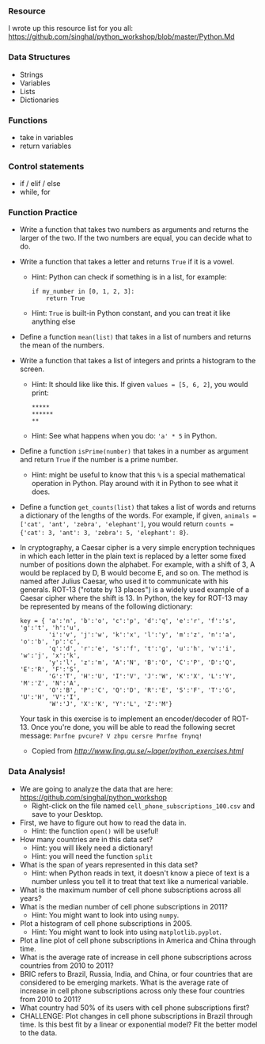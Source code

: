 ### Resource
I wrote up this resource list for you all: https://github.com/singhal/python_workshop/blob/master/Python.Md

### Data Structures
- Strings
- Variables
- Lists
- Dictionaries

### Functions
- take in variables
- return variables

### Control statements
- if / elif / else
- while, for

### Function Practice
- Write a function that takes two numbers as arguments and returns the larger of the two. If the two numbers are equal, you can decide what to do.
- Write a function that takes a letter and returns `True` if it is a vowel.
	- Hint: Python can check if something is in a list, for example:
		```
		if my_number in [0, 1, 2, 3]:
			return True
		``` 
	- Hint: `True` is built-in Python constant, and you can treat it like anything else
- Define a function `mean(list)` that takes in a list of numbers and returns the mean of the numbers.
- Write a function that takes a list of integers and prints a histogram to the screen.

	- Hint: It should like like this. If given `values = [5, 6, 2]`, you would print:

		```
		*****
		******
		**
		```
	- Hint: See what happens when you do: `'a' * 5` in Python.
- Define a function `isPrime(number)` that takes in a number as argument and return `True` if the number is a prime number.

	- Hint: might be useful to know that this `%` is a special mathematical operation in Python. Play around with it in Python to see what it does.
- Define a function `get_counts(list)` that takes a list of words and returns a dictionary of the lengths of the words. For example, if given, `animals = ['cat', 'ant', 'zebra', 'elephant']`, you would return `counts = {'cat': 3, 'ant': 3, 'zebra': 5, 'elephant': 8}`.
- In cryptography, a Caesar cipher is a very simple encryption techniques in which each letter in the plain text is replaced by a letter some fixed number of positions down the alphabet. For example, with a shift of 3, A would be replaced by D, B would become E, and so on. The method is named after Julius Caesar, who used it to communicate with his generals. ROT-13 ("rotate by 13 places") is a widely used example of a Caesar cipher where the shift is 13. In Python, the key for ROT-13 may be represented by means of the following dictionary:

	```
	key = {	'a':'n', 'b':'o', 'c':'p', 'd':'q', 'e':'r', 'f':'s', 'g':'t', 'h':'u', 
       		'i':'v', 'j':'w', 'k':'x', 'l':'y', 'm':'z', 'n':'a', 'o':'b', 'p':'c', 
       		'q':'d', 'r':'e', 's':'f', 't':'g', 'u':'h', 'v':'i', 'w':'j', 'x':'k',
       		'y':'l', 'z':'m', 'A':'N', 'B':'O', 'C':'P', 'D':'Q', 'E':'R', 'F':'S', 
       		'G':'T', 'H':'U', 'I':'V', 'J':'W', 'K':'X', 'L':'Y', 'M':'Z', 'N':'A', 
       		'O':'B', 'P':'C', 'Q':'D', 'R':'E', 'S':'F', 'T':'G', 'U':'H', 'V':'I', 
       		'W':'J', 'X':'K', 'Y':'L', 'Z':'M'}
     ```
  Your task in this exercise is to implement an encoder/decoder of ROT-13. Once you're done, you will be able to read the following secret message: `Pnrfne pvcure? V zhpu cersre Pnrfne fnynq!`
	- Copied from _http://www.ling.gu.se/~lager/python_exercises.html_


### Data Analysis!
- We are going to analyze the data that are here: https://github.com/singhal/python_workshop
	- Right-click on the file named `cell_phone_subscriptions_100.csv` and save to your Desktop.
- First, we have to figure out how to read the data in.
	- Hint: the function `open()` will be useful!
- How many countries are in this data set?
	- Hint: you will likely need a dictionary!
	- Hint: you will need the function `split`
- What is the span of years represented in this data set?
	- Hint: when Python reads in text, it doesn't know a piece of text is a number unless you tell it to treat that text like a numerical variable.
- What is the maximum number of cell phone subscriptions across all years?
- What is the median number of cell phone subscriptions in 2011?
	- Hint: You might want to look into using `numpy`.
- Plot a histogram of cell phone subscriptions in 2005.
	- Hint: You might want to look into using `matplotlib.pyplot`.
- Plot a line plot of cell phone subscriptions in America and China through time.
- What is the average rate of increase in cell phone subscriptions across countries from 2010 to 2011?
- BRIC refers to Brazil, Russia, India, and China, or four countries that are considered to be emerging markets. What is the average rate of increase in cell phone subscriptions across only these four countries from 2010 to 2011?
- What country had 50% of its users with cell phone subscriptions first?
- CHALLENGE: Plot changes in cell phone subscriptions in Brazil through time. Is this best fit by a linear or exponential model? Fit the better model to the data.
